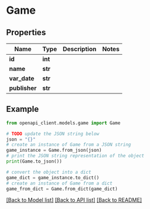 # Game


## Properties

Name | Type | Description | Notes
------------ | ------------- | ------------- | -------------
**id** | **int** |  | 
**name** | **str** |  | 
**var_date** | **str** |  | 
**publisher** | **str** |  | 

## Example

```python
from openapi_client.models.game import Game

# TODO update the JSON string below
json = "{}"
# create an instance of Game from a JSON string
game_instance = Game.from_json(json)
# print the JSON string representation of the object
print(Game.to_json())

# convert the object into a dict
game_dict = game_instance.to_dict()
# create an instance of Game from a dict
game_from_dict = Game.from_dict(game_dict)
```
[[Back to Model list]](../README.md#documentation-for-models) [[Back to API list]](../README.md#documentation-for-api-endpoints) [[Back to README]](../README.md)



